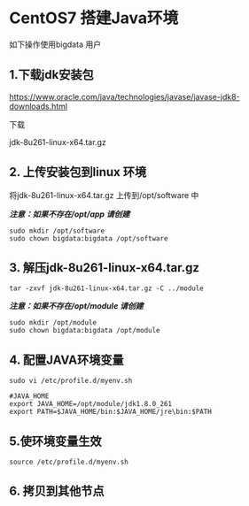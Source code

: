 # CentOS7 搭建Java环境

如下操作使用bigdata 用户

## 1.下载jdk安装包

https://www.oracle.com/java/technologies/javase/javase-jdk8-downloads.html

下载

jdk-8u261-linux-x64.tar.gz

## 2. 上传安装包到linux 环境

将jdk-8u261-linux-x64.tar.gz 上传到/opt/software 中

***注意：如果不存在/opt/app 请创建***

```shell
sudo mkdir /opt/software
sudo chown bigdata:bigdata /opt/software
```

## 3. 解压jdk-8u261-linux-x64.tar.gz 

```shell
tar -zxvf jdk-8u261-linux-x64.tar.gz -C ../module
```

***注意：如果不存在/opt/module 请创建***

```shell
sudo mkdir /opt/module
sudo chown bigdata:bigdata /opt/module
```

## 4. 配置JAVA环境变量

```shell
sudo vi /etc/profile.d/myenv.sh

#JAVA_HOME
export JAVA_HOME=/opt/module/jdk1.8.0_261
export PATH=$JAVA_HOME/bin:$JAVA_HOME/jre\bin:$PATH
```

## 5.使环境变量生效

```shell
source /etc/profile.d/myenv.sh
```

## 6. 拷贝到其他节点



